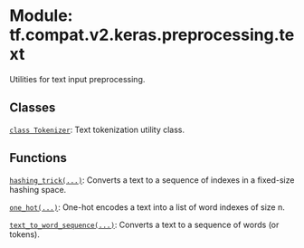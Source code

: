 <div itemscope itemtype="http://developers.google.com/ReferenceObject">
<meta itemprop="name" content="tf.compat.v2.keras.preprocessing.text" />
<meta itemprop="path" content="Stable" />
</div>

# Module: tf.compat.v2.keras.preprocessing.text

Utilities for text input preprocessing.

<!-- Placeholder for "Used in" -->


## Classes

[`class Tokenizer`](../../../../../tf/keras/preprocessing/text/Tokenizer.md): Text tokenization utility class.

## Functions

[`hashing_trick(...)`](../../../../../tf/keras/preprocessing/text/hashing_trick.md): Converts a text to a sequence of indexes in a fixed-size hashing space.

[`one_hot(...)`](../../../../../tf/keras/preprocessing/text/one_hot.md): One-hot encodes a text into a list of word indexes of size n.

[`text_to_word_sequence(...)`](../../../../../tf/keras/preprocessing/text/text_to_word_sequence.md): Converts a text to a sequence of words (or tokens).


